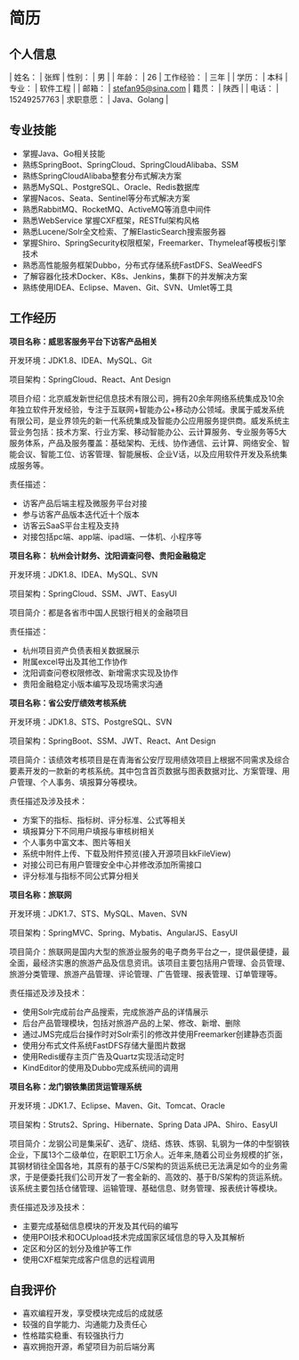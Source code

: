 # 简历

## 个人信息

| 姓名： | 张辉 | 性别： | 男 |
| 年龄： | 26 | 工作经验： | 三年 |
| 学历： | 本科 | 专业： | 软件工程 |
| 邮箱： | stefan95@sina.com | 籍贯： | 陕西 |
| 电话： | 15249257763 | 求职意愿： | Java、Golang |

## 专业技能

* 掌握Java、Go相关技能
* 熟练SpringBoot、SpringCloud、SpringCloudAlibaba、SSM
* 熟练SpringCloudAlibaba整套分布式解决方案
* 熟悉MySQL、PostgreSQL、Oracle、Redis数据库
* 掌握Nacos、Seata、Sentinel等分布式解决方案
* 熟悉RabbitMQ、RocketMQ、ActiveMQ等消息中间件
* 熟悉WebService 掌握CXF框架，RESTful架构风格
* 熟悉Lucene/Solr全文检索、了解ElasticSearch搜索服务器
* 掌握Shiro、SpringSecurity权限框架，Freemarker、Thymeleaf等模板引擎技术
* 熟悉高性能服务框架Dubbo，分布式存储系统FastDFS、SeaWeedFS
* 了解容器化技术Docker、K8s、Jenkins，集群下的并发解决方案
* 熟练使用IDEA、Eclipse、Maven、Git、SVN、Umlet等工具

## 工作经历

**项目名称：威思客服务平台下访客产品相关**

开发环境：JDK1.8、IDEA、MySQL、Git

项目架构：SpringCloud、React、Ant Design

项目介绍：北京威发新世纪信息技术有限公司，拥有20余年网络系统集成及10余年独立软件开发经验，专注于互联网+智能办公+移动办公领域。隶属于威发系统有限公司，是业界领先的新一代系统集成及智能办公应用服务提供商。威发系统主营业务包括：技术方案、行业方案、移动智能办公、云计算服务、专业服务等5大服务体系，产品及服务覆盖：基础架构、无线、协作通信、云计算、网络安全、智能会议、智能工位、访客管理、智能展板、企业V话，以及应用软件开发及系统集成服务等。

责任描述：

- 访客产品后端主程及微服务平台对接
- 参与访客产品版本迭代近十个版本
- 访客云SaaS平台主程及支持
- 对接包括pc端、app端、ipad端、一体机、小程序等

**项目名称： 杭州会计财务、沈阳调查问卷、贵阳金融稳定**

开发环境：JDK1.8、IDEA、MySQL、SVN

项目架构：SpringCloud、SSM、JWT、EasyUI

项目简介：都是各省市中国人民银行相关的金融项目

责任描述：

- 杭州项目资产负债表相关数据展示
- 附属excel导出及其他工作协作
- 沈阳调查问卷权限修改、新增需求实现及协作
- 贵阳金融稳定小版本编写及现场需求沟通

**项目名称：省公安厅绩效考核系统**

开发环境：JDK1.8、STS、PostgreSQL、SVN

项目架构：SpringBoot、SSM、JWT、React、Ant Design

项目简介：该绩效考核项目是在青海省公安厅现用绩效项目上根据不同需求及综合要素开发的一款新的考核系统。其中包含首页数据与图表数据对比、方案管理、用户管理、个人事务、填报算分等模块。

责任描述及涉及技术：

- 方案下的指标、指标树、评分标准、公式等相关
- 填报算分下不同用户填报与审核树相关
- 个人事务中富文本、图片等相关
- 系统中附件上传、下载及附件预览(接入开源项目kkFileView)
- 对接公司已有用户管理安全中心并修改添加所需接口
- 评分标准与指标不同公式算分相关

**项目名称：旅联网**

开发环境：JDK1.7、STS、MySQL、Maven、SVN

项目架构：SpringMVC、Spring、Mybatis、AngularJS、EasyUI

项目简介：旅联网是国内大型的旅游业服务的电子商务平台之一，提供最便捷，最全面，最经济实惠的旅游产品及信息资讯。该项目主要包括用户管理、会员管理、旅游分类管理、旅游产品管理、评论管理、广告管理、报表管理、订单管理等。

责任描述及涉及技术：

- 使用Solr完成前台产品搜索，完成旅游产品的详情展示
- 后台产品管理模块，包括对旅游产品的上架、修改、新增、删除
- 通过JMS完成后台操作时对Solr索引的修改并使用Freemarker创建静态页面
- 使用分布式文件系统FastDFS存储大量图片数据
- 使用Redis缓存主页广告及Quartz实现活动定时
- KindEditor的使用及Dubbo完成系统间的调用

**项目名称：龙门钢铁集团货运管理系统**

开发环境：JDK1.7、Eclipse、Maven、Git、Tomcat、Oracle

项目架构：Struts2、Spring、Hibernate、Spring Data JPA、Shiro、EasyUI

项目简介：龙钢公司是集采矿、选矿、烧结、炼铁、炼钢、轧钢为一体的中型钢铁企业，下属13个二级单位，在职职工1万余人。近年来,随着公司业务规模的扩张，其钢材销往全国各地，其原有的基于C/S架构的货运系统已无法满足如今的业务需求，于是便委托我们公司开发了一套全新的、高效的、基于B/S架构的货运系统。该系统主要包括仓储管理、运输管理、基础信息、财务管理、报表统计等模块。

责任描述及涉及技术：

- 主要完成基础信息模块的开发及其代码的编写
- 使用POI技术和OCUpload技术完成国家区域信息的导入及其解析
- 定区和分区的划分及维护等工作
- 使用CXF框架完成客户信息的远程调用

## 自我评价

- 喜欢编程开发，享受模块完成后的成就感
- 较强的自学能力、沟通能力及责任心
- 性格踏实稳重、有较强执行力
- 喜欢拥抱开源，希望项目为前后端分离
